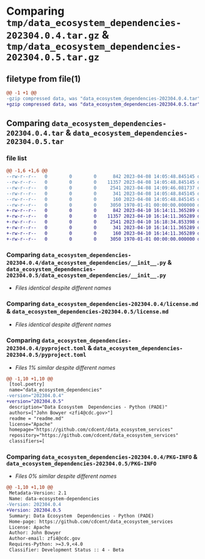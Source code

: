 # Comparing `tmp/data_ecosystem_dependencies-202304.0.4.tar.gz` & `tmp/data_ecosystem_dependencies-202304.0.5.tar.gz`

## filetype from file(1)

```diff
@@ -1 +1 @@
-gzip compressed data, was "data_ecosystem_dependencies-202304.0.4.tar", max compression
+gzip compressed data, was "data_ecosystem_dependencies-202304.0.5.tar", max compression
```

## Comparing `data_ecosystem_dependencies-202304.0.4.tar` & `data_ecosystem_dependencies-202304.0.5.tar`

### file list

```diff
@@ -1,6 +1,6 @@
--rw-r--r--   0        0        0      842 2023-04-08 14:05:48.845145 data_ecosystem_dependencies-202304.0.4/data_ecosystem_dependencies/__init__.py
--rw-r--r--   0        0        0    11357 2023-04-08 14:05:48.845145 data_ecosystem_dependencies-202304.0.4/license.md
--rw-r--r--   0        0        0     2541 2023-04-08 14:09:46.081737 data_ecosystem_dependencies-202304.0.4/pyproject.toml
--rw-r--r--   0        0        0      341 2023-04-08 14:05:48.845145 data_ecosystem_dependencies-202304.0.4/readme.md
--rw-r--r--   0        0        0      160 2023-04-08 14:05:48.845145 data_ecosystem_dependencies-202304.0.4/setup.cfg
--rw-r--r--   0        0        0     3050 1970-01-01 00:00:00.000000 data_ecosystem_dependencies-202304.0.4/PKG-INFO
+-rw-r--r--   0        0        0      842 2023-04-10 16:14:11.365289 data_ecosystem_dependencies-202304.0.5/data_ecosystem_dependencies/__init__.py
+-rw-r--r--   0        0        0    11357 2023-04-10 16:14:11.365289 data_ecosystem_dependencies-202304.0.5/license.md
+-rw-r--r--   0        0        0     2541 2023-04-10 16:18:34.853398 data_ecosystem_dependencies-202304.0.5/pyproject.toml
+-rw-r--r--   0        0        0      341 2023-04-10 16:14:11.365289 data_ecosystem_dependencies-202304.0.5/readme.md
+-rw-r--r--   0        0        0      160 2023-04-10 16:14:11.365289 data_ecosystem_dependencies-202304.0.5/setup.cfg
+-rw-r--r--   0        0        0     3050 1970-01-01 00:00:00.000000 data_ecosystem_dependencies-202304.0.5/PKG-INFO
```

### Comparing `data_ecosystem_dependencies-202304.0.4/data_ecosystem_dependencies/__init__.py` & `data_ecosystem_dependencies-202304.0.5/data_ecosystem_dependencies/__init__.py`

 * *Files identical despite different names*

### Comparing `data_ecosystem_dependencies-202304.0.4/license.md` & `data_ecosystem_dependencies-202304.0.5/license.md`

 * *Files identical despite different names*

### Comparing `data_ecosystem_dependencies-202304.0.4/pyproject.toml` & `data_ecosystem_dependencies-202304.0.5/pyproject.toml`

 * *Files 1% similar despite different names*

```diff
@@ -1,10 +1,10 @@
 [tool.poetry]
 name="data_ecosystem_dependencies"
-version="202304.0.4"
+version="202304.0.5"
 description="Data Ecosystem  Dependencies - Python (PADE)"
 authors=["John Bowyer <zfi4@cdc.gov>"]
 readme = "readme.md"
 license="Apache"
 homepage="https://github.com/cdcent/data_ecosystem_services"
 repository="https://github.com/cdcent/data_ecosystem_services"
 classifiers=[
```

### Comparing `data_ecosystem_dependencies-202304.0.4/PKG-INFO` & `data_ecosystem_dependencies-202304.0.5/PKG-INFO`

 * *Files 0% similar despite different names*

```diff
@@ -1,10 +1,10 @@
 Metadata-Version: 2.1
 Name: data-ecosystem-dependencies
-Version: 202304.0.4
+Version: 202304.0.5
 Summary: Data Ecosystem  Dependencies - Python (PADE)
 Home-page: https://github.com/cdcent/data_ecosystem_services
 License: Apache
 Author: John Bowyer
 Author-email: zfi4@cdc.gov
 Requires-Python: >=3.9,<4.0
 Classifier: Development Status :: 4 - Beta
```

